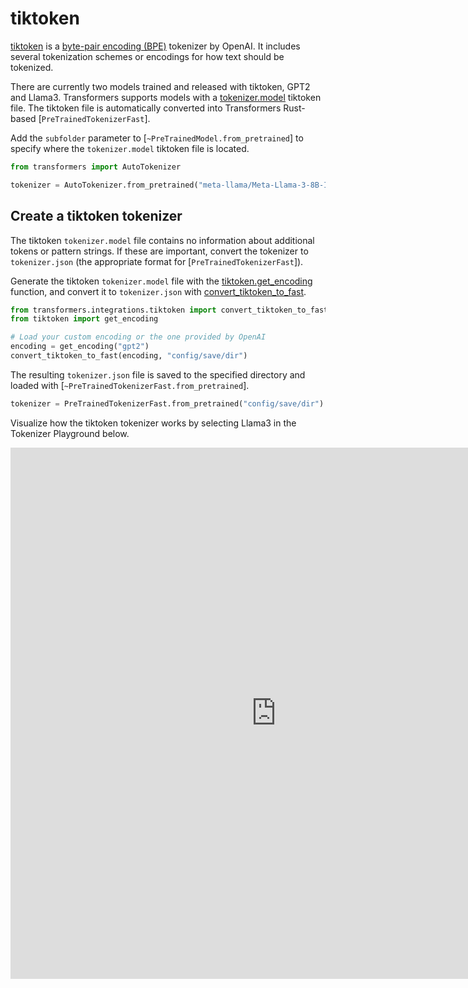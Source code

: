 <!--Copyright 2024 The HuggingFace Team. All rights reserved.

Licensed under the Apache License, Version 2.0 (the "License"); you may not use this file except in compliance with
the License. You may obtain a copy of the License at

http://www.apache.org/licenses/LICENSE-2.0

Unless required by applicable law or agreed to in writing, software distributed under the License is distributed on
an "AS IS" BASIS, WITHOUT WARRANTIES OR CONDITIONS OF ANY KIND, either express or implied. See the License for the
specific language governing permissions and limitations under the License.
``
⚠️ Note that this file is in Markdown but contain specific syntax for our doc-builder (similar to MDX) that may not be
rendered properly in your Markdown viewer.

-->

# tiktoken

[tiktoken](https://github.com/openai/tiktoken) is a [byte-pair encoding (BPE)](./tokenizer_summary#byte-pair-encoding-bpe) tokenizer by OpenAI. It includes several tokenization schemes or encodings for how text should be tokenized.

There are currently two models trained and released with tiktoken, GPT2 and Llama3. Transformers supports models with a [tokenizer.model](https://hf.co/meta-llama/Meta-Llama-3-8B/blob/main/original/tokenizer.model) tiktoken file. The tiktoken file is automatically converted into Transformers Rust-based [`PreTrainedTokenizerFast`].

Add the `subfolder` parameter to [`~PreTrainedModel.from_pretrained`] to specify where the `tokenizer.model` tiktoken file is located.

```py
from transformers import AutoTokenizer

tokenizer = AutoTokenizer.from_pretrained("meta-llama/Meta-Llama-3-8B-Instruct", subfolder="original") 
```

## Create a tiktoken tokenizer

The tiktoken `tokenizer.model` file contains no information about additional tokens or pattern strings. If these are important, convert the tokenizer to `tokenizer.json` (the appropriate format for [`PreTrainedTokenizerFast`]).

Generate the tiktoken `tokenizer.model` file with the [tiktoken.get_encoding](https://github.com/openai/tiktoken/blob/63527649963def8c759b0f91f2eb69a40934e468/tiktoken/registry.py#L63) function, and convert it to `tokenizer.json` with [convert_tiktoken_to_fast](https://github.com/huggingface/transformers/blob/99e0ab6ed888136ea4877c6d8ab03690a1478363/src/transformers/integrations/tiktoken.py#L8).

```py
from transformers.integrations.tiktoken import convert_tiktoken_to_fast
from tiktoken import get_encoding

# Load your custom encoding or the one provided by OpenAI
encoding = get_encoding("gpt2")
convert_tiktoken_to_fast(encoding, "config/save/dir")
```

The resulting `tokenizer.json` file is saved to the specified directory and loaded with [`~PreTrainedTokenizerFast.from_pretrained`].

```py
tokenizer = PreTrainedTokenizerFast.from_pretrained("config/save/dir")
```

Visualize how the tiktoken tokenizer works by selecting Llama3 in the Tokenizer Playground below.

<iframe
	src="https://xenova-the-tokenizer-playground.static.hf.space"
	frameborder="0"
	width="850"
	height="850"
></iframe>
